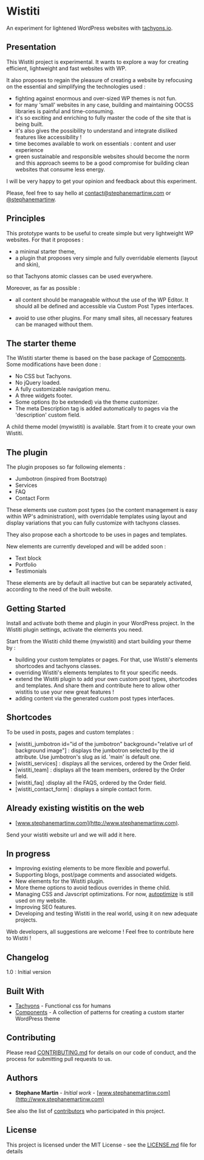 # Wistiti

An experiment for lightened WordPress websites with [tachyons.io](https://github.com/tachyons-css/tachyons/).


## Presentation

This Wistiti project is experimental. It wants to explore a way for creating efficient, lightweight and fast websites with WP.

It also proposes to regain the pleasure of creating a website by refocusing on the essential and simplifying the technologies used :

* fighting against enormous and over-sized WP themes is not fun.
* for many 'small' websites in any case, building and maintaining OOCSS libraries is painful and time-consuming.
* it's so exciting and enriching to fully master the code of the site that is being built.
* it's also gives the possibility to understand and integrate disliked features like accessibility !
* time becomes available to work on essentials : content and user experience
* green sustainable and responsible websites should become the norm and this approach seems to be a good compromise for building clean websites that consume less energy.


I will be very happy to get your opinion and feedback about this experiment.

Please, feel free to say hello at contact@stephanemartinw.com or [@stephanemartinw](https://twitter.com/StephaneMartinW).


## Principles

This prototype wants to be useful to create simple but very lightweight WP websites.
For that it proposes :

* a minimal starter theme,
* a plugin that proposes very simple and fully overridable elements (layout and skin),

so that Tachyons atomic classes can be used everywhere.

Moreover, as far as possible :

* all content should be manageable without the use of the WP Editor.
It should all be defined and accessible via Custom Post Types interfaces.

* avoid to use other plugins. For many small sites, all necessary features can be managed without them.


## The starter theme

The Wistiti starter theme is based on the base package of [Components](http://components.underscores.me/).
Some modifications have been done :

* No CSS but Tachyons.
* No jQuery loaded.
* A fully customizable navigation menu.
* A three widgets footer.
* Some options (to be extended) via the theme customizer.
* The meta Description tag is added automatically to pages via the 'description' custom field.

A child theme model (mywistiti) is available. Start from it to create your own Wistiti.


## The plugin

The plugin proposes so far following elements :

* Jumbotron (inspired from Bootstrap)
* Services
* FAQ
* Contact Form

These elements use custom post types (so the content management is easy within WP's administration), with overridable templates using layout and display variations that you can fully customize with tachyons classes.

They also propose each a shortcode to be uses in pages and templates.

New elements are currently developed and will be added soon :
* Text block
* Portfolio
* Testimonials

These elements are by default all inactive but can be separately activated, according to the need of the built website.


## Getting Started

Install and activate both theme and plugin in your WordPress project. In the Wistiti plugin settings, activate the elements you need.

Start from the Wistiti child theme (mywistiti) and start building your theme by :

* building your custom templates or pages. For that, use Wistiti's elements shortcodes and tachyons classes.
* overriding Wistiti's elements templates to fit your specific needs.
* extend the Wistiti plugin to add your own custom post types, shortcodes and templates. And share them and contribute here to allow other wistitis to use your new great features !
* adding content via the generated custom post types interfaces.


## Shortcodes

To be used in posts, pages and custom templates :

* [wistiti_jumbotron id="id of the jumbotron" background="relative url of background image"] : displays the jumbotron selected by the id attribute. Use jumbotron's slug as id. 'main' is default one.
* [wistiti_services] : displays all the services, ordered by the Order field.
* [wistiti_team] : displays all the team members, ordered by the Order field.
* [wistiti_faq] :display all the FAQS, ordered by the Order field.
* [wistiti_contact_form] : displays a simple contact form.


## Already existing wistitis on the web

* [www.stephanemartinw.com](http://www.stephanemartinw.com).

Send your wistiti website url and we will add it here.


## In progress

* Improving existing elements to be more flexible and powerful.
* Supporting blogs, post/page comments and associated widgets.
* New elements for the Wistiti plugin.
* More theme options to avoid tedious overrides in theme child.
* Managing CSS and Javscript optimizations. For now, [autoptimize](https://wordpress.org/plugins/autoptimize/) is still used on my website.
* Improving SEO features.
* Developing and testing Wistiti in the real world, using it on new adequate projects.

Web developers, all suggestions are welcome ! Feel free to contribute here to Wistiti !


## Changelog

1.0 : Initial version


## Built With

* [Tachyons](https://github.com/tachyons-css/tachyons/) - Functional css for humans
* [Components](https://github.com/Automattic/theme-components) - A collection of patterns for creating a custom starter WordPress theme


## Contributing

Please read [CONTRIBUTING.md](https://gist.github.com/stephanemartinw) for details on our code of conduct, and the process for submitting pull requests to us.


## Authors

* **Stephane Martin** - *Initial work* - [www.stephanemartinw.com](http://www.stephanemartinw.com)

See also the list of [contributors](https://github.com/stephanemartinw/wistiti/contributors) who participated in this project.


## License

This project is licensed under the MIT License - see the [LICENSE.md](LICENSE.md) file for details
